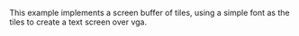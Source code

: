 This example implements a screen buffer of tiles, using a simple font as the tiles to create a text screen over vga.
